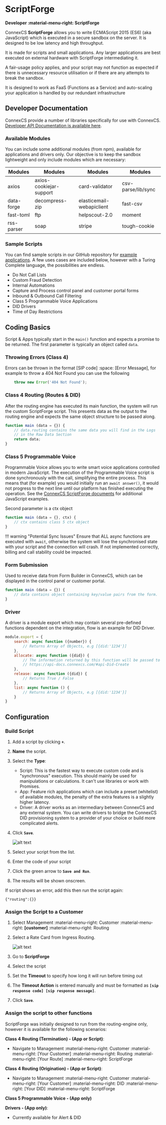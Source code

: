 # ScriptForge 
**Developer :material-menu-right: ScriptForge**

ConnexCS **ScriptForge** allows you to write ECMAScript 2015 (ES6) (aka JavaScript) which is executed in a secure sandbox on the server. It is designed to be low latency and high throughput.

It is made for scripts and small applications. Any larger applications are best executed on external hardware with ScriptForge intermediating it.

A fair-usage policy applies, and your script may not function as expected if there is unnecessary resource utilisation or if there are any attempts to break the sandbox.

It is designed to work as FaaS (Functions as a Service) and auto-scaling your application is handled by our redundant infrastructure

## Developer Documentation
ConnexCS provide a number of libraries specifically for use with ConnexCS. [Developer API Documentation is available here](https://scriptforge-docs.connexcs.com). 

### Available Modules
You can include some additional modules (from npm), available for applications and drivers only. Our objective is to keep the sandbox lightweight and only include modules which are necessary:

|Modules|Modules|Modules|Modules|
|---|---|---|---|
|axios|axios-cookiejar-support|card-validator|csv-parse/lib/sync|
|data-forge|decompress-zip|elasticemail-webapiclient|fast-csv|
|fast-toml|ftp|helpscout-2.0|moment|
|rss-parser|soap|stripe|tough-cookie|

### Sample Scripts
You can find sample scripts in our GitHub repository for [example applications](https://github.com/connexcs/scriptforge-examples/). A few uses cases are included below, however with a Turing Complete language, the possibilities are endless.

* Do Not Call Lists
* Custom Fraud Detection
* Internal Automations
* Capture and Process control panel and customer portal forms
* Inbound & Outbound Call Filtering
* Class 5 Programmable Voice Applications
* DID Drivers
* Time of Day Restrictions

## Coding Basics
Script & Apps typically start in the `main()` function and expects a promise to be returned. The first parameter is typically an object called `data`.

### Throwing Errors (Class 4)

Errors can be thrown in the format [SIP code] :space: [Error Message], for example to throw a 404 Not Found you can use the following
``` js
	throw new Error('404 Not Found');
```

### Class 4 Routing (Routes & DID)
After the routing engine has executed its main function, the system will run the custom ScriptForge script. This presents data as the output to the routing engine and expects the same object structure to be passed along. 

``` js
function main (data = {}) {
	// data.routing contains the same data you will find in the Logs
	// in the Raw Data Section
	return data;
}
```

### Class 5 Programmable Voice
Programmable Voice allows you to write smart voice applications controlled in modern JavaScript. The execution of the Programmable Voice script is done synchronously with the call, simplifying the entire process. This means that (for example) you would initially run an `await answer()`, it would not progress to the next line until our platform has finished executing the operation. See the [ConnexCS ScriptForge documents](https://scriptforge-docs.connexcs.com/ctx.html) for additional JavaScript examples.

Second parameter is a ctx object
``` js
function main (data = {}, ctx) {
	// ctx contains class 5 ctx object 
}
```

!!! warning "Potential Sync Issues"
    Ensure that ALL async functions are executed with `await`, otherwise the system will lose the synchronised state with your script and the connection will crash. If not implemented correctly, billing and call stability could be impacted.

### Form Submission
Used to receive data from Form Builder in ConnexCS, which can be displayed in the control panel or customer portal.

``` js
function main (data = {}) {
	// data contains object containing key/value pairs from the form. 
}
```

### Driver
A driver is a module export which may contain several pre-defined functions dependent on the integration, flow is an example for DID Driver.

``` js
module.export = {
	search: async function ({number}) {
		// Returns Array of Objects, e.g [{did:'1234'}]
	},
	allocate: async function ({did}) {
		// The information returned by this function will be passed to 
		// https://api-docs.connexcs.com/#api-Did-Create
	},
	release: async function ({did}) {
		// Returns True / False
	},
	list: async function () {
		// Returns Array of Objects, e.g [{did:'1234'}]
	}
}
```

## Configuration

### Build Script
1. Add a script by clicking **`+`**.
2. **Name** the script.
3. Select the **Type**:

    + Script: This is the fastest way to execute custom code and is "synchronous" execution. This should mainly be used for manipulations or calculations. It can't use libraries or work with Promises.
    + App: Feature rich applications which can include a preset (whitelist) of available modules, the penalty of the extra features is a slightly higher latency. 
    + Driver: A driver works as an intermediary between ConnexCS and any external system. You can write drivers to bridge the ConnexCS DID provisioning system to a provider of your choice or build more complicated alerts.

3. Click **`Save`**.

    ![alt text][s2]   
    
4. Select your script from the list.
5. Enter the code of your script
6. Click the green arrow to **`Save and Run`**. 
7. The results will be shown onscreen.

If script shows an error, add this then run the script again:
```
{"routing":{}}
```

### Assign the Script to a Customer

1. Select Management :material-menu-right: Customer :material-menu-right: **[customer]** :material-menu-right: Routing
4. Select a Rate Card from Ingress Routing.

    ![alt text][s8]  
 
5. Go to **ScriptForge**
5. Select the script
6. Set the **Timeout** to specify how long it will run before timing out
6. The **Timeout Action** is entered manually and must be formatted as **`[sip response code] [sip response message]`**. 
6. Click **`Save`**.

### Assign the script to other functions
ScriptForge was initially designed to run from the routing-engine only, however it is available for the following scenarios:

**Class 4 Routing (Termination) - (App or Script)**: 

+ Navigate to Management :material-menu-right: Customer :material-menu-right: [Your Customer] :material-menu-right: Routing :material-menu-right: [Your Route] :material-menu-right: ScriptForge

**Class 4 Routing (Origination) - (App or Script)**: 

+ Navigate to Management :material-menu-right: Customer :material-menu-right: [Your Customer] :material-menu-right: DID :material-menu-right: [Your DID] :material-menu-right: ScriptForge

**Class 5 Programmable Voice - (App only)**

**Drivers - (App only)**: 

+ Currently available for Alert & DID
 
[s2]: /developers/img/176.png "s2"
[s8]: /developers/img/183.png "s8"
